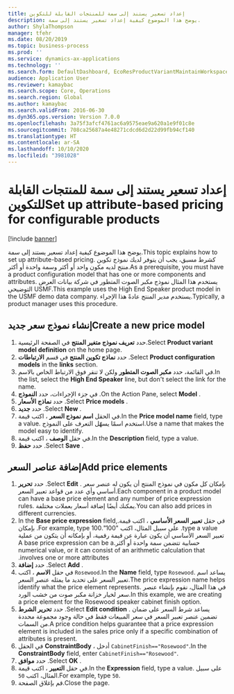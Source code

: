 ```yaml
---
title: إعداد تسعير يستند إلى سمة للمنتجات القابلة للتكوين
description: يوضح هذا الموضوع كيفية إعداد تسعير يستند إلى سمة.
author: ShylaThompson
manager: tfehr
ms.date: 08/20/2019
ms.topic: business-process
ms.prod: ''
ms.service: dynamics-ax-applications
ms.technology: ''
ms.search.form: DefaultDashboard, EcoResProductVariantMaintainWorkspace, PCProductConfigurationModelListPage, PCPriceModelList, PCPriceModel, PCConstraintEditor
audience: Application User
ms.reviewer: kamaybac
ms.search.scope: Core, Operations
ms.search.region: Global
ms.author: kamaybac
ms.search.validFrom: 2016-06-30
ms.dyn365.ops.version: Version 7.0.0
ms.openlocfilehash: 3a75f3afcf4761ac6a9575eae9a620a1e9f01c8e
ms.sourcegitcommit: 708ca25687a4e48271cdcd6d2d22d99fb94cf140
ms.translationtype: HT
ms.contentlocale: ar-SA
ms.lasthandoff: 10/10/2020
ms.locfileid: "3981028"
---
```

# <a name="set-up-attribute-based-pricing-for-configurable-products"></a><span data-ttu-id="365c2-103">إعداد تسعير يستند إلى سمة للمنتجات القابلة للتكوين</span><span class="sxs-lookup"><span data-stu-id="365c2-103">Set up attribute-based pricing for configurable products</span></span>

[!include [banner](../../includes/banner.md)]

<span data-ttu-id="365c2-104">يوضح هذا الموضوع كيفية إعداد تسعير يستند إلى سمة.</span><span class="sxs-lookup"><span data-stu-id="365c2-104">This topic explains how to set up attribute-based pricing.</span></span> <span data-ttu-id="365c2-105">كشرط مسبق، يجب أن يتوفر لديك نموذج تكوين منتج لديه مكون واحد أو أكثر وسمة واحدة أو أكثر.</span><span class="sxs-lookup"><span data-stu-id="365c2-105">As a prerequisite, you must have a product configuration model that has one or more components and attributes.</span></span> <span data-ttu-id="365c2-106">يستخدم هذا المثال نموذج مكبر الصوت المتطور في شركة بيانات العرض التوضيحي USMF.</span><span class="sxs-lookup"><span data-stu-id="365c2-106">This example uses the High End Speaker product model in the USMF demo data company.</span></span> <span data-ttu-id="365c2-107">يستخدم مدير المنتج عادةً هذا الإجراء.</span><span class="sxs-lookup"><span data-stu-id="365c2-107">Typically, a product manager uses this procedure.</span></span>


## <a name="create-a-new-price-model"></a><span data-ttu-id="365c2-108">إنشاء نموذج سعر جديد</span><span class="sxs-lookup"><span data-stu-id="365c2-108">Create a new price model</span></span>
1. <span data-ttu-id="365c2-109">حدد **تعريف نموذج متغير المنتج‬** في الصفحة الرئيسية.</span><span class="sxs-lookup"><span data-stu-id="365c2-109">Select **Product variant model definition** on the home page.</span></span>
2. <span data-ttu-id="365c2-110">حدد **نماذج تكوين المنتج** في قسم **الارتباطات** .</span><span class="sxs-lookup"><span data-stu-id="365c2-110">Select **Product configuration models** in the **links** section.</span></span>
3. <span data-ttu-id="365c2-111">في القائمة، حدد **مكبر الصوت المتطور** ولكن لا تنقر فوق الارتباط الخاص بالاسم.</span><span class="sxs-lookup"><span data-stu-id="365c2-111">In the list, select the **High End Speaker** line, but don't select the link for the name.</span></span>
4. <span data-ttu-id="365c2-112">في جزء الإجراءات، حدد **النموذج** .</span><span class="sxs-lookup"><span data-stu-id="365c2-112">On the Action Pane, select **Model** .</span></span>
5. <span data-ttu-id="365c2-113">حدد **نماذج الأسعار** .</span><span class="sxs-lookup"><span data-stu-id="365c2-113">Select **Price models** .</span></span>
6. <span data-ttu-id="365c2-114">حدد **جديد** .</span><span class="sxs-lookup"><span data-stu-id="365c2-114">Select **New** .</span></span>
7. <span data-ttu-id="365c2-115">في الحقل **اسم نموذج السعر** ، اكتب قيمة.</span><span class="sxs-lookup"><span data-stu-id="365c2-115">In the **Price model name** field, type a value.</span></span> <span data-ttu-id="365c2-116">استخدم اسمًا يسهّل التعرف على النموذج.</span><span class="sxs-lookup"><span data-stu-id="365c2-116">Use a name that makes the model easy to identify.</span></span>  
8. <span data-ttu-id="365c2-117">في حقل **الوصف** ، اكتب قيمة.</span><span class="sxs-lookup"><span data-stu-id="365c2-117">In the **Description** field, type a value.</span></span>
9. <span data-ttu-id="365c2-118">حدد **حفظ** .</span><span class="sxs-lookup"><span data-stu-id="365c2-118">Select **Save** .</span></span>

## <a name="add-price-elements"></a><span data-ttu-id="365c2-119">إضافة عناصر السعر</span><span class="sxs-lookup"><span data-stu-id="365c2-119">Add price elements</span></span>
1. <span data-ttu-id="365c2-120">حدد **تحرير** .</span><span class="sxs-lookup"><span data-stu-id="365c2-120">Select **Edit** .</span></span> <span data-ttu-id="365c2-121">بإمكان كل مكون في نموذج المنتج أن يكون له عنصر سعر أساسي وأي عدد من قواعد تعبير السعر.</span><span class="sxs-lookup"><span data-stu-id="365c2-121">Each component in a product model can have a base price element and any number of price expression rules.</span></span> <span data-ttu-id="365c2-122">يمكنك أيضًا إضافة أسعار بعملات مختلفة.</span><span class="sxs-lookup"><span data-stu-id="365c2-122">You can also add prices in different currencies.</span></span>  
2. <span data-ttu-id="365c2-123">في حقل **‏‫تعبير السعر الأساسي** ، اكتب قيمة.</span><span class="sxs-lookup"><span data-stu-id="365c2-123">In the **Base price expression** field, type a value.</span></span> <span data-ttu-id="365c2-124">على سبيل المثال، اكتب "100".</span><span class="sxs-lookup"><span data-stu-id="365c2-124">For example, type 100.</span></span> <span data-ttu-id="365c2-125">بإمكان تعبير السعر الأساسي أن يكون عبارة عن قيمة رقمية، أو بإمكانه أن يتكون من عملية حسابية تتضمن سمة واحدة أو أكثر.</span><span class="sxs-lookup"><span data-stu-id="365c2-125">A base price expression can be a numerical value, or it can consist of an arithmetic calculation that involves one or more attributes.</span></span>  
3. <span data-ttu-id="365c2-126">حدد **إضافة** .</span><span class="sxs-lookup"><span data-stu-id="365c2-126">Select **Add** .</span></span>
4. <span data-ttu-id="365c2-127">في حقل **الاسم** ، اكتب `Rosewood`.</span><span class="sxs-lookup"><span data-stu-id="365c2-127">In the **Name** field, type `Rosewood`.</span></span> <span data-ttu-id="365c2-128">يساعد اسم تعبير السعر على تحديد ما يمثله عنصر السعر.</span><span class="sxs-lookup"><span data-stu-id="365c2-128">The price expression name helps identify what the price element represents.</span></span> <span data-ttu-id="365c2-129">في هذا المثال، نقوم بإنشاء عنصر سعر لخيار خزانة مكبر صوت من خشب الورد.</span><span class="sxs-lookup"><span data-stu-id="365c2-129">In this example, we are creating a price element for the Rosewood speaker cabinet finish option.</span></span>  
5. <span data-ttu-id="365c2-130">حدد **تحرير الشرط** .</span><span class="sxs-lookup"><span data-stu-id="365c2-130">Select **Edit condition** .</span></span> <span data-ttu-id="365c2-131">يساعد شرط السعر على ضمان تضمين عنصر تعبير السعر في سعر المبيعات فقط في حالة وجود مجموعة محددة من السمات.</span><span class="sxs-lookup"><span data-stu-id="365c2-131">A price condition helps guarantee that a price expression element is included in the sales price only if a specific combination of attributes is present.</span></span>  
6. <span data-ttu-id="365c2-132">في الحقل **ConstraintBody** ، أدخل `CabinetFinish=="Rosewood"`.</span><span class="sxs-lookup"><span data-stu-id="365c2-132">In the **ConstraintBody** field, enter `CabinetFinish=="Rosewood"`.</span></span>
7. <span data-ttu-id="365c2-133">حدد **موافق** .</span><span class="sxs-lookup"><span data-stu-id="365c2-133">Select **OK** .</span></span>
8. <span data-ttu-id="365c2-134">في حقل **التعبير** ، اكتب قيمة.</span><span class="sxs-lookup"><span data-stu-id="365c2-134">In the **Expression** field, type a value.</span></span> <span data-ttu-id="365c2-135">على سبيل المثال، اكتب `50`.</span><span class="sxs-lookup"><span data-stu-id="365c2-135">For example, type `50`.</span></span> 
9. <span data-ttu-id="365c2-136">قم بإغلاق الصفحة.</span><span class="sxs-lookup"><span data-stu-id="365c2-136">Close the page.</span></span>

